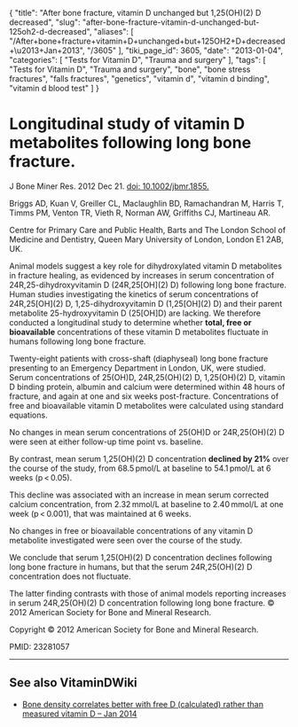 {
    "title": "After bone fracture, vitamin D unchanged but 1,25(OH)(2) D decreased",
    "slug": "after-bone-fracture-vitamin-d-unchanged-but-125oh2-d-decreased",
    "aliases": [
        "/After+bone+fracture+vitamin+D+unchanged+but+125OH2+D+decreased+\u2013+Jan+2013",
        "/3605"
    ],
    "tiki_page_id": 3605,
    "date": "2013-01-04",
    "categories": [
        "Tests for Vitamin D",
        "Trauma and surgery"
    ],
    "tags": [
        "Tests for Vitamin D",
        "Trauma and surgery",
        "bone",
        "bone stress fractures",
        "falls fractures",
        "genetics",
        "vitamin d",
        "vitamin d binding",
        "vitamin d blood test"
    ]
}


# Longitudinal study of vitamin D metabolites following long bone fracture.

J Bone Miner Res. 2012 Dec 21. [doi: 10.1002/jbmr.1855.](https://doi.org/10.1002/jbmr.1855.) 

Briggs AD, Kuan V, Greiller CL, Maclaughlin BD, Ramachandran M, Harris T, Timms PM, Venton TR, Vieth R, Norman AW, Griffiths CJ, Martineau AR.

Centre for Primary Care and Public Health, Barts and The London School of Medicine and Dentistry, Queen Mary University of London, London E1 2AB, UK.

Animal models suggest a key role for dihydroxylated vitamin D metabolites in fracture healing, as evidenced by increases in serum concentration of 24R,25-dihydroxyvitamin D (24R,25<span>[OH]</span>(2) D) following long bone fracture. Human studies investigating the kinetics of serum concentrations of 24R,25<span>[OH]</span>(2) D, 1,25-dihydroxyvitamin D (1,25<span>[OH]</span>(2) D) and their parent metabolite 25-hydroxyvitamin D (25<span>[OH]</span>D) are lacking. We therefore conducted a longitudinal study to determine whether  **total, free or bioavailable**  concentrations of these vitamin D metabolites fluctuate in humans following long bone fracture. 

Twenty-eight patients with cross-shaft (diaphyseal) long bone fracture presenting to an Emergency Department in London, UK, were studied. Serum concentrations of 25(OH)D, 24R,25(OH)(2) D, 1,25(OH)(2) D, vitamin D binding protein, albumin and calcium were determined within 48 hours of fracture, and again at one and six weeks post-fracture. Concentrations of free and bioavailable vitamin D metabolites were calculated using standard equations. 

No changes in mean serum concentrations of 25(OH)D or 24R,25(OH)(2) D were seen at either follow-up time point vs. baseline. 

By contrast, mean serum 1,25(OH)(2) D concentration  **declined by 21%**  over the course of the study, from 68.5 pmol/L at baseline to 54.1 pmol/L at 6 weeks (p < 0.05). 

This decline was associated with an increase in mean serum corrected calcium concentration, from 2.32 mmol/L at baseline to 2.40 mmol/L at one week (p < 0.001), that was maintained at 6 weeks. 

No changes in free or bioavailable concentrations of any vitamin D metabolite investigated were seen over the course of the study. 

We conclude that serum 1,25(OH)(2) D concentration declines following long bone fracture in humans, but that the serum 24R,25(OH)(2) D concentration does not fluctuate. 

The latter finding contrasts with those of animal models reporting increases in serum 24R,25(OH)(2) D concentration following long bone fracture. © 2012 American Society for Bone and Mineral Research.

Copyright © 2012 American Society for Bone and Mineral Research.

PMID: 23281057

---

## See also VitaminDWiki

* [Bone density correlates better with free D (calculated) rather than measured vitamin D – Jan 2014](/posts/bone-density-correlates-better-with-free-d-calculated-rather-than-measured-vitamin-d)